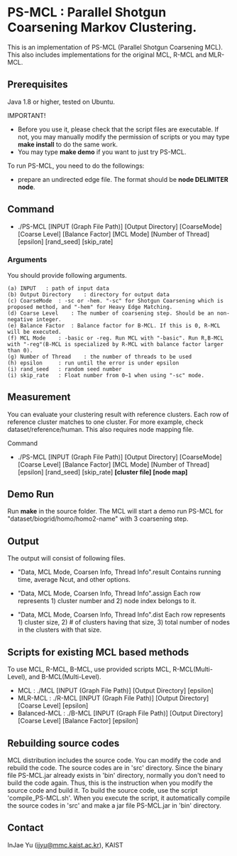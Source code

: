 # PS-MCL : Parallel Shotgun Coarsening Markov Clustering.

This is an implementation of PS-MCL (Parallel Shotgun Coarsening MCL).
This also includes implementations for the original MCL, R-MCL and MLR-MCL.


## Prerequisites

Java 1.8 or higher, tested on Ubuntu.


IMPORTANT!
- Before you use it, please check that the script files are executable. If not, you may manually modify the permission of scripts or you may type **make install** to do the same work.
- You may type **make demo** if you want to just try PS-MCL.


To run PS-MCL, you need to do the followings:
- prepare an undirected edge file.  The format should be **node DELIMITER node**.


## Command

- ./PS-MCL [INPUT (Graph File Path)] [Output Directory] [CoarseMode] [Coarse Level] [Balance Factor] [MCL Mode] [Number of Thread] [epsilon] [rand_seed] [skip_rate]

### Arguments

You should provide following arguments.

	(a) INPUT	: path of input data
	(b) Output Directory	: directory for output data
	(c) CoarseMode	: -sc or -hem. "-sc" for Shotgun Coarsening which is proposed method, and "-hem" for Heavy Edge Matching.
	(d) Coarse Level	: The number of coarsening step. Should be an non-negative integer.
	(e) Balance Factor	: Balance factor for B-MCL. If this is 0, R-MCL will be executed.
	(f) MCL Mode	: -basic or -reg. Run MCL with "-basic". Run R,B-MCL with "-reg"(B-MCL is specialized by R-MCL with balance factor larger than 0).
	(g) Number of Thread	: the number of threads to be used
	(h) epsilon		: run until the error is under epsilon
	(i) rand_seed	: random seed number
	(i) skip_rate	: Float number from 0~1 when using "-sc" mode. 

## Measurement

You can evaluate your clustering result with reference clusters. Each row of reference cluster matches to one cluster. For more example, check dataset/reference/human. This also requires node mapping file. 

Command
- ./PS-MCL [INPUT (Graph File Path)] [Output Directory] [CoarseMode] [Coarse Level] [Balance Factor] [MCL Mode] [Number of Thread] [epsilon] [rand_seed] [skip_rate] **[cluster file] [node map]**

## Demo Run
Run **make** in the source folder. The MCL will start a demo run PS-MCL for "dataset/biogrid/homo/homo2-name" with 3 coarsening step. 

## Output
The output will consist of following files.
- "Data, MCL Mode, Coarsen Info, Thread Info".result 
Contains running time, average Ncut, and other options.
- "Data, MCL Mode, Coarsen Info, Thread Info".assign
Each row represents 1) cluster number and 2) node index belongs to it.

- "Data, MCL Mode, Coarsen Info, Thread Info".dist
Each row represents 1) cluster size, 2) # of clusters having that size, 3) total number of nodes in the clusters with that size.




## Scripts for existing MCL based methods

To use MCL, R-MCL, B-MCL, use provided scripts MCL, R-MCL(Multi-Level), and B-MCL(Multi-Level).
- MCL : ./MCL [INPUT (Graph File Path)] [Output Directory] [epsilon]
- MLR-MCL : ./R-MCL [INPUT (Graph File Path)] [Output Directory] [Coarse Level] [epsilon]
- Balanced-MCL : ./B-MCL [INPUT (Graph File Path)] [Output Directory] [Coarse Level] [Balance Factor] [epsilon]


## Rebuilding source codes
MCL distribution includes the source code. You can modify the code and rebuild
the code. The source codes are in 'src' directory.
Since the binary file PS-MCL.jar already exists in 'bin' directory, normally you
don't need to build the code again. Thus, this is the instruction when you 
modify the source code and build it.
To build the source code, use the script 'compile_PS-MCL.sh'. When you
execute the script, it automatically compile the source codes in 'src' and make
a jar file PS-MCL.jar in 'bin' directory. 


## Contact
InJae Yu (ijyu@mmc.kaist.ac.kr), KAIST
